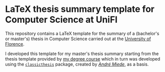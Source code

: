 # LaTeX thesis summary template for Computer Science at UniFI

This repository contains a LaTeX template for the summary of a (bachelor's or master's) thesis in Computer Science carried out at the [University of Florence](https://www.unifi.it/).

I developed this template for my master's thesis summary starting from the thesis template provided by [my degree course](https://www.informaticamagistrale.unifi.it/vp-17-per-laurearsi.html) which in turn was developed using the [`classicthesis`](https://www.ctan.org/pkg/classicthesis) package, created by [*André Miede*](https://www.miede.de/), as a basis.
